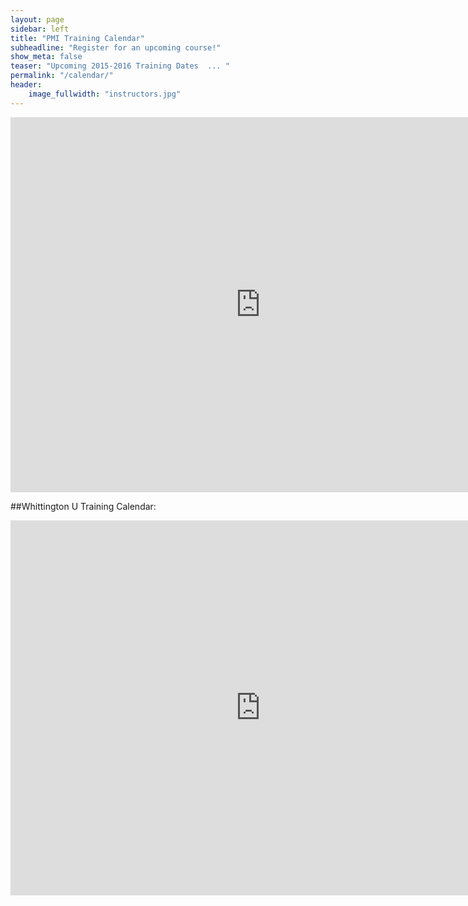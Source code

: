 ```yaml
---
layout: page
sidebar: left
title: "PMI Training Calendar"
subheadline: "Register for an upcoming course!"
show_meta: false
teaser: "Upcoming 2015-2016 Training Dates  ... "
permalink: "/calendar/"
header:
    image_fullwidth: "instructors.jpg"
---
```



<iframe src="https://www.google.com/calendar/embed?src=professionalmarksmen.com_6afp5d3kqhnq78d2hj7skqumt8%40group.calendar.google.com&ctz=America/Chicago" style="border: 0" width="800" height="600" frameborder="0" scrolling="no"></iframe>


##Whittington U Training Calendar:

<iframe src="https://calendar.google.com/calendar/embed?src=whittingtonu2015%40gmail.com&ctz=America/Denver" style="border: 0" width="800" height="600" frameborder="0" scrolling="no"></iframe>